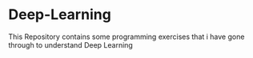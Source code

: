 # Deep-Learning
This Repository contains some programming exercises that i have gone through to understand Deep Learning

